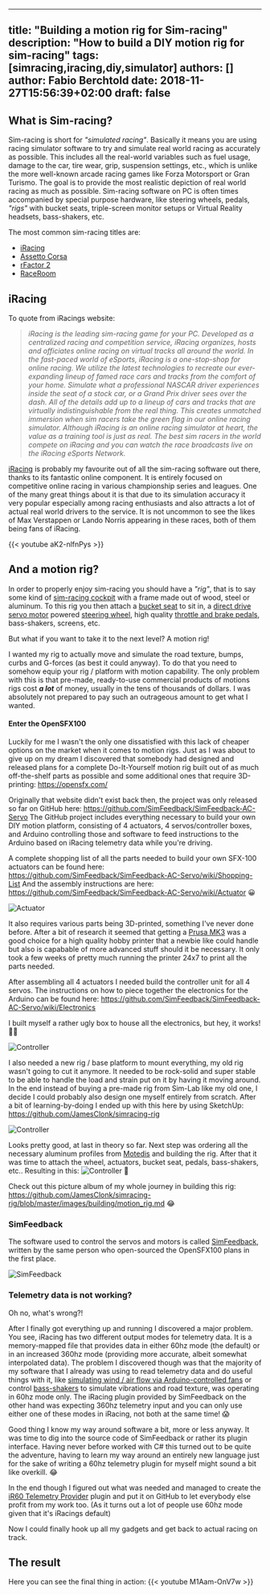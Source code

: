 
---
title: "Building a motion rig for Sim-racing"
description: "How to build a DIY motion rig for sim-racing"
tags: [simracing,iracing,diy,simulator]
authors: []
author: Fabio Berchtold
date: 2018-11-27T15:56:39+02:00
draft: false
---

## What is Sim-racing?

Sim-racing is short for *"simulated racing"*. Basically it means you are using racing simulator software to try and simulate real world racing as accurately as possible. This includes all the real-world variables such as fuel usage, damage to the car, tire wear, grip, suspension settings, etc., which is unlike the more well-known arcade racing games like Forza Motorsport or Gran Turismo. The goal is to provide the most realistic depiction of real world racing as much as possible. Sim-racing software on PC is often times accompanied by special purpose hardware, like steering wheels, pedals, *"rigs"* with bucket seats, triple-screen monitor setups or Virtual Reality headsets, bass-shakers, etc.

The most common sim-racing titles are:
- [iRacing](https://en.wikipedia.org/wiki/IRacing)
- [Assetto Corsa](https://en.wikipedia.org/wiki/Assetto_Corsa)
- [rFactor 2](https://en.wikipedia.org/wiki/RFactor_2)
- [RaceRoom](https://en.wikipedia.org/wiki/RaceRoom)

## iRacing

To quote from iRacings website:
> *iRacing is the leading sim-racing game for your PC. Developed as a centralized racing and competition service, iRacing organizes, hosts and officiates online racing on virtual tracks all around the world. In the fast-paced world of eSports, iRacing is a one-stop-shop for online racing. We utilize the latest technologies to recreate our ever-expanding lineup of famed race cars and tracks from the comfort of your home. Simulate what a professional NASCAR driver experiences inside the seat of a stock car, or a Grand Prix driver sees over the dash. All of the details add up to a lineup of cars and tracks that are virtually indistinguishable from the real thing. This creates unmatched immersion when sim racers take the green flag in our online racing simulator. Although iRacing is an online racing simulator at heart, the value as a training tool is just as real. The best sim racers in the world compete on iRacing and you can watch the race broadcasts live on the iRacing eSports Network.*

[iRacing](https://www.iracing.com/) is probably my favourite out of all the sim-racing software out there, thanks to its fantastic online component. It is entirely focused on competitive online racing in various championship series and leagues. One of the many great things about it is that due to its simulation accuracy it very popular especially among racing enthusiasts and also attracts a lot of actual real world drivers to the service. It is not uncommon to see the likes of Max Verstappen or Lando Norris appearing in these races, both of them being fans of iRacing.

{{< youtube aK2-nlfnPys >}}

## And a motion rig?

In order to properly enjoy sim-racing you should have a *"rig"*, that is to say some kind of [sim-racing cockpit](https://sim-lab.eu/) with a frame made out of wood, steel or aluminum. To this rig you then attach a [bucket seat](https://www.sparco-official.com/en/rev-rev-ii.html) to sit in, a [direct drive servo motor](https://simracingcockpit.com/direct-drive-wheels/) powered [steering wheel](https://www.ascher-racing.com/shop/f64-usb-v2/), high quality [throttle and brake pedals](https://heusinkveld.com/shop/sim-pedals/sim-pedals-sprint/), bass-shakers, screens, etc.

But what if you want to take it to the next level? A motion rig!

I wanted my rig to actually move and simulate the road texture, bumps, curbs and G-forces (as best it could anyway). To do that you need to somehow equip your rig / platform with motion capability. The only problem with this is that pre-made, ready-to-use commercial products of motions rigs cost ***a lot*** of money, usually in the tens of thousands of dollars. I was absolutely not prepared to pay such an outrageous amount to get what I wanted.

#### Enter the OpenSFX100

Luckily for me I wasn't the only one dissatisfied with this lack of cheaper options on the market when it comes to motion rigs. Just as I was about to give up on my dream I discovered that somebody had designed and released plans for a complete Do-It-Yourself motion rig built out of as much off-the-shelf parts as possible and some additional ones that require 3D-printing: https://opensfx.com/

Originally that website didn't exist back then, the project was only released so far on GitHub here: https://github.com/SimFeedback/SimFeedback-AC-Servo
The GitHub project includes everything necessary to build your own DIY motion platform, consisting of 4 actuators, 4 servos/controller boxes, and Arduino controlling those and software to feed instructions to the Arduino based on iRacing telemetry data while you're driving.

A complete shopping list of all the parts needed to build your own SFX-100 actuators can be found here: https://github.com/SimFeedback/SimFeedback-AC-Servo/wiki/Shopping-List
And the assembly instructions are here: https://github.com/SimFeedback/SimFeedback-AC-Servo/wiki/Actuator 😀 

![Actuator](https://raw.githubusercontent.com/JamesClonk/simracing-rig/master/images/building/59_FoVcSXn.jpeg)

It also requires various parts being 3D-printed, something I've never done before. After a bit of research it seemed that getting a [Prusa MK3](https://www.prusa3d.com/) was a good choice for a high quality hobby printer that a newbie like could handle but also is capabable of more advanced stuff should it be necessary. It only took a few weeks of pretty much running the printer 24x7 to print all the parts needed. 

After assembling all 4 actuators I needed build the controller unit for all 4 servos. The instructions on how to piece together the electronics for the Arduino can be found here: https://github.com/SimFeedback/SimFeedback-AC-Servo/wiki/Electronics

I built myself a rather ugly box to house all the electronics, but hey, it works! 🤷‍♂️

![Controller](https://raw.githubusercontent.com/JamesClonk/simracing-rig/master/images/building/66_TxrYSBe.jpeg)

I also needed a new rig / base platform to mount everything, my old rig wasn't going to cut it anymore. It needed to be rock-solid and super stable to be able to handle the load and strain put on it by having it moving around. In the end instead of buying a pre-made rig from Sim-Lab like my old one, I decide I could probably also design one myself entirely from scratch. After a bit of learning-by-doing I ended up with this here by using SketchUp: https://github.com/JamesClonk/simracing-rig

![Controller](https://raw.githubusercontent.com/JamesClonk/simracing-rig/master/images/SimRig_Edition_2018_03.jpg)

Looks pretty good, at last in theory so far. Next step was ordering all the necessary aluminum profiles from [Motedis](https://www.motedis.com) and building the rig.
After that it was time to attach the wheel, actuators, bucket seat, pedals, bass-shakers, etc.. Resulting in this: 
![Controller](https://raw.githubusercontent.com/JamesClonk/simracing-rig/master/images/building/80_OonHZ2H.jpeg)
🤩

Check out this picture album of my whole journey in building this rig: https://github.com/JamesClonk/simracing-rig/blob/master/images/building/motion_rig.md 😂

### SimFeedback

The software used to control the servos and motors is called [SimFeedback](https://github.com/SimFeedback/SimFeedback-AC-Servo), written by the same person who open-sourced the OpenSFX100 plans in the first place.

![SimFeedback](/images/simfeedback.png)

### Telemetry data is not working?

Oh no, what's wrong?!

After I finally got everything up and running I discovered a major problem. You see, iRacing has two different output modes for telemetry data. It is a memory-mapped file that provides data in either 60hz mode (the default) or in an increased 360hz mode (providing more accurate, albeit somewhat interpolated data). The problem I discovered though was that the majority of my software that I already was using to read telemetry data and do useful things with it, like [simulating wind / air flow via Arduino-controlled fans](https://www.youtube.com/watch?v=7fEaeoBWdHo) or control [bass-shakers](https://thebuttkicker.com/buttkicker-lfe/) to simulate vibrations and road texture, was operating in 60hz mode only. The iRacing plugin provided by SimFeedback on the other hand was expecting 360hz telemetry input and you can only use either one of these modes in iRacing, not both at the same time! 😱

Good thing I know my way around software a bit, more or less anyway. 
It was time to dig into the source code of SimFeedback or rather its plugin interface. Having never before worked with C# this turned out to be quite the adventure, having to learn my way around an entirely new language just for the sake of writing a 60hz telemetry plugin for myself might sound a bit like overkill. 😂

In the end though I figured out what was needed and managed to create the [iR60 Telemetry Provider](https://github.com/JamesClonk/iR60TelemetryProvider) plugin and put it on GitHub to let everybody else profit from my work too. (As it turns out a lot of people use 60hz mode given that it's iRacings default)

Now I could finally hook up all my gadgets and get back to actual racing on track.

## The result

Here you can see the final thing in action:
{{< youtube M1Aam-OnV7w >}}

